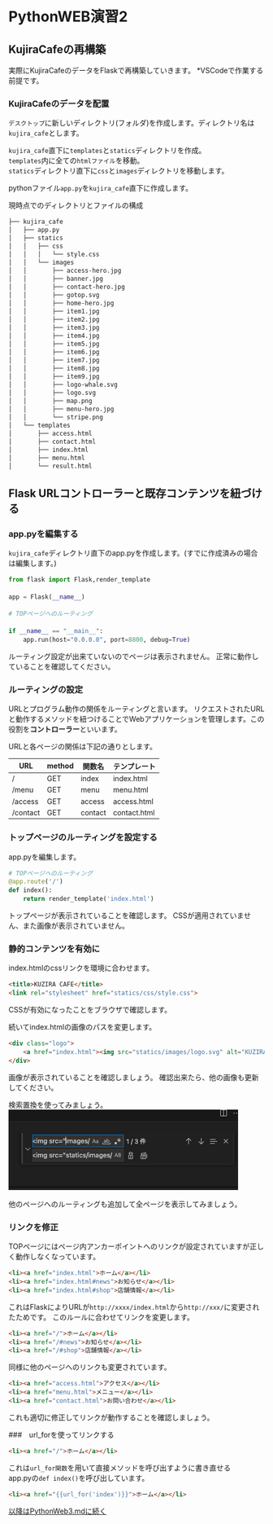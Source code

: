 # PythonWEB演習2

## KujiraCafeの再構築

実際にKujiraCafeのデータをFlaskで再構築していきます。
*VSCodeで作業する前提です。

### KujiraCafeのデータを配置

`デスクトップ`に新しいディレクトリ(フォルダ)を作成します。ディレクトリ名は`kujira_cafe`とします。

`kujira_cafe`直下に`templates`と`statics`ディレクトリを作成。  
`templates`内に全ての`htmlファイル`を移動。  
`statics`ディレクトリ直下に`css`と`images`ディレクトリを移動します。

pythonファイル`app.py`を`kujira_cafe`直下に作成します。

現時点でのディレクトリとファイルの構成
```
├── kujira_cafe
│   ├── app.py
│   ├── statics
│   │   ├── css
│   │   │   └── style.css
│   │   └── images
│   │       ├── access-hero.jpg
│   │       ├── banner.jpg
│   │       ├── contact-hero.jpg
│   │       ├── gotop.svg
│   │       ├── home-hero.jpg
│   │       ├── item1.jpg
│   │       ├── item2.jpg
│   │       ├── item3.jpg
│   │       ├── item4.jpg
│   │       ├── item5.jpg
│   │       ├── item6.jpg
│   │       ├── item7.jpg
│   │       ├── item8.jpg
│   │       ├── item9.jpg
│   │       ├── logo-whale.svg
│   │       ├── logo.svg
│   │       ├── map.png
│   │       ├── menu-hero.jpg
│   │       └── stripe.png
│   └── templates
│       ├── access.html
│       ├── contact.html
│       ├── index.html
│       ├── menu.html
│       └── result.html
```

## Flask URLコントローラーと既存コンテンツを紐づける

### app.pyを編集する
`kujira_cafe`ディレクトリ直下のapp.pyを作成します。(すでに作成済みの場合は編集します。)

```python
from flask import Flask,render_template

app = Flask(__name__)

# TOPページへのルーティング

if __name__ == "__main__":
    app.run(host="0.0.0.0", port=8800, debug=True)
```
ルーティング設定が出来ていないのでページは表示されません。
正常に動作していることを確認してください。

### ルーティングの設定
URLとプログラム動作の関係をルーティングと言います。
リクエストされたURLと動作するメソッドを紐つけることでWebアプリケーションを管理します。この役割を**コントローラー**といいます。

URLと各ページの関係は下記の通りとします。

| URL | method | 関数名 | テンプレート |
| ---- | ---- |  ---- | ---- |
| / | GET | index | index.html |
| /menu | GET | menu | menu.html |
| /access | GET | access | access.html |
| /contact | GET | contact | contact.html |

### トップページのルーティングを設定する
app.pyを編集します。

```python
# TOPページへのルーティング
@app.route('/')
def index():
    return render_template('index.html')
```
トップページが表示されていることを確認します。
CSSが適用されていません、また画像が表示されていません。

### 静的コンテンツを有効に

index.htmlのcssリンクを環境に合わせます。
```html
<title>KUZIRA CAFE</title>
<link rel="stylesheet" href="statics/css/style.css">
```
CSSが有効になったことをブラウザで確認します。

続いてindex.htmlの画像のパスを変更します。
```html
<div class="logo">
    <a href="index.html"><img src="statics/images/logo.svg" alt="KUZIRA CAFE"></a>
</div>
```
画像が表示されていることを確認しましょう。
確認出来たら、他の画像も更新してください。

検索置換を使ってみましょう。
![置換](./images/VScode_replace.png)

他のページへのルーティングも追加して全ページを表示してみましょう。

### リンクを修正
TOPページにはページ内アンカーポイントへのリンクが設定されていますが正しく動作しなくなっています。

```html
<li><a href="index.html">ホーム</a></li>
<li><a href="index.html#news">お知らせ</a></li>
<li><a href="index.html#shop">店舗情報</a></li>
```

これはFlaskによりURLが`http://xxxx/index.html`から`http://xxx/`に変更されたためです。
このルールに合わせてリンクを変更します。

```html
<li><a href="/">ホーム</a></li>
<li><a href="/#news">お知らせ</a></li>
<li><a href="/#shop">店舗情報</a></li>
```

同様に他のページへのリンクも変更されています。
```html
<li><a href="access.html">アクセス</a></li>
<li><a href="menu.html">メニュー</a></li>
<li><a href="contact.html">お問い合わせ</a></li>
```
これも適切に修正してリンクが動作することを確認しましょう。

###　url_forを使ってリンクする
```html
<li><a href="/">ホーム</a></li>
```
これは`url_for関数`を用いて直接メソッドを呼び出すように書き直せる  
app.pyの`def index()`を呼び出しています。
```html
<li><a href="{{url_for('index')}}">ホーム</a></li>
```

[以降はPythonWeb3.mdに続く](PythonWeb3.md)